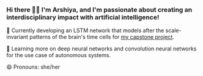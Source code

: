 ### Hi there 👋🏾  I'm Arshiya, and I'm passionate about creating an interdisciplinary impact with artificial intelligence!

<!--
**arshiyaansari/arshiyaansari** is a ✨ _special_ ✨ repository because its `README.md` (this file) appears on your GitHub profile.
-->

🔭 Currently developing an LSTM network that models after the scale-invariant patterns of the brain's time cells for [my capstone project](https://github.com/gauvand/SIF_Capstone).

🌱 Learning more on deep neural networks and convolution neural networks for the use case of autonomous systems. 

😄 Pronouns: she/her


